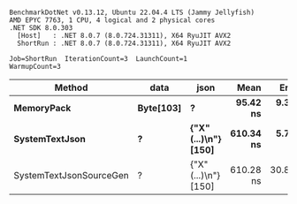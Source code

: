 ```

BenchmarkDotNet v0.13.12, Ubuntu 22.04.4 LTS (Jammy Jellyfish)
AMD EPYC 7763, 1 CPU, 4 logical and 2 physical cores
.NET SDK 8.0.303
  [Host]   : .NET 8.0.7 (8.0.724.31311), X64 RyuJIT AVX2
  ShortRun : .NET 8.0.7 (8.0.724.31311), X64 RyuJIT AVX2

Job=ShortRun  IterationCount=3  LaunchCount=1  
WarmupCount=3  

```
| Method                  | data      | json                 | Mean      | Error     | StdDev   | Min       | Max       | Gen0   | Allocated |
|------------------------ |---------- |--------------------- |----------:|----------:|---------:|----------:|----------:|-------:|----------:|
| **MemoryPack**              | **Byte[103]** | **?**                    |  **95.42 ns** |  **9.393 ns** | **0.515 ns** |  **94.96 ns** |  **95.97 ns** | **0.0029** |     **248 B** |
| **SystemTextJson**          | **?**         | **{&quot;X&quot;(...)\\n&quot;} [150]** | **610.34 ns** |  **5.732 ns** | **0.314 ns** | **610.13 ns** | **610.70 ns** | **0.0029** |     **248 B** |
| SystemTextJsonSourceGen | ?         | {&quot;X&quot;(...)\\n&quot;} [150] | 610.28 ns | 30.858 ns | 1.691 ns | 608.78 ns | 612.11 ns | 0.0029 |     248 B |

